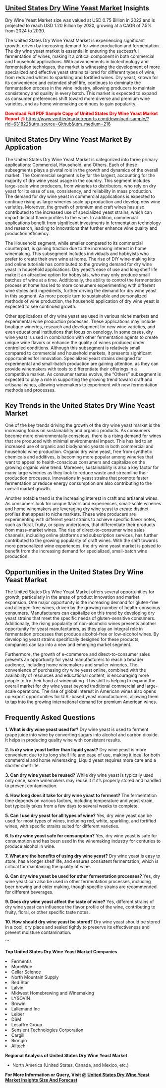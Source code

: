 <h2><a href="https://www.verifiedmarketreports.com/download-sample/?rid=631822&amp;utm_source=Github&amp;utm_medium=216" target="_blank">United States Dry Wine Yeast Market</a> Insights</h2><p>Dry Wine Yeast Market size was valued at USD 0.75 Billion in 2022 and is projected to reach USD 1.20 Billion by 2030, growing at a CAGR of 7.5% from 2024 to 2030.</p><p><p>The United States Dry Wine Yeast Market is experiencing significant growth, driven by increasing demand for wine production and fermentation. The dry wine yeast market is essential in ensuring the successful fermentation of wines, making it a critical component in both commercial and household applications. With advancements in biotechnology and fermentation techniques, the market is witnessing the development of more specialized and effective yeast strains tailored for different types of wine, from reds and whites to sparkling and fortified wines. Dry yeast, known for its convenience and extended shelf life, continues to dominate the fermentation process in the wine industry, allowing producers to maintain consistency and quality in every batch. This market is expected to expand as consumer preferences shift toward more diverse and premium wine varieties, and as home winemaking continues to gain popularity. <p><span class=""><span style="color: #ff0000;"><strong>Download Full PDF Sample Copy of United States Dry Wine Yeast Market Report</strong> @ </span><a href="https://www.verifiedmarketreports.com/download-sample/?rid=631822&amp;utm_source=Github&amp;utm_medium=216" target="_blank">https://www.verifiedmarketreports.com/download-sample/?rid=631822&amp;utm_source=Github&amp;utm_medium=216</a></span></p></p><h2>United States Dry Wine Yeast Market By Application</h2><p>The United States Dry Wine Yeast Market is categorized into three primary applications: Commercial, Household, and Others. Each of these subsegments plays a pivotal role in the growth and dynamics of the overall market. The Commercial segment is by far the largest, accounting for the majority of dry wine yeast usage in the country. This segment includes large-scale wine producers, from wineries to distributors, who rely on dry yeast for its ease of use, consistency, and reliability in mass production. The demand for dry wine yeast in commercial applications is expected to continue rising as large wineries scale up production and develop new wine varieties. Moreover, the growth of premium and craft wines has also contributed to the increased use of specialized yeast strains, which can impart distinct flavor profiles to the wine. In addition, commercial applications benefit from significant investments in fermentation technology and research, leading to innovations that further enhance wine quality and production efficiency.<p>The Household segment, while smaller compared to its commercial counterpart, is gaining traction due to the increasing interest in home winemaking. This subsegment includes individuals and hobbyists who prefer to create their own wine at home. The rise of DIY wine-making kits and online tutorials has contributed to the growing demand for dry wine yeast in household applications. Dry yeast’s ease of use and long shelf life make it an attractive option for hobbyists, who may only produce small batches of wine at a time. Additionally, the ability to control the fermentation process at home has led to more consumers experimenting with different wine styles and ingredients, further driving the demand for dry wine yeast in this segment. As more people turn to sustainable and personalized methods of wine production, the household application of dry wine yeast is expected to see continued growth. <p>Other applications of dry wine yeast are used in various niche markets and experimental wine production processes. These applications may include boutique wineries, research and development for new wine varieties, and even educational institutions that focus on oenology. In some cases, dry wine yeast is used in combination with other fermentation agents to create unique wine flavors or enhance the quality of wines produced under controlled conditions. Although this subsegment is relatively small compared to commercial and household markets, it presents significant opportunities for innovation. Specialized yeast strains designed for experimental and small-batch production are gaining attention, as they can provide winemakers with tools to differentiate their offerings in a competitive market. As consumer tastes evolve, the “Others” subsegment is expected to play a role in supporting the growing trend toward craft and artisanal wines, allowing winemakers to experiment with new fermentation methods and processes. <h2>Key Trends in the United States Dry Wine Yeast Market</h2><p>One of the key trends driving the growth of the dry wine yeast market is the increasing focus on sustainability and organic products. As consumers become more environmentally conscious, there is a rising demand for wines that are produced with minimal environmental impact. This has led to an increased use of organic and biodynamic yeasts in both commercial and household wine production. Organic dry wine yeast, free from synthetic chemicals and additives, is becoming more popular among wineries that want to appeal to health-conscious consumers and capitalize on the growing organic wine trend. Moreover, sustainability is also a key factor for many large wineries as they look to reduce waste and streamline their production processes. Innovations in yeast strains that promote faster fermentation or reduce energy consumption are also contributing to the overall market growth.<p>Another notable trend is the increasing interest in craft and artisanal wines. As consumers look for unique flavors and experiences, small-scale wineries and home winemakers are leveraging dry wine yeast to create distinct profiles that appeal to niche markets. These wine producers are experimenting with different yeast strains to achieve specific flavor notes, such as floral, fruity, or spicy undertones, that differentiate their products from mass-market wines. The rise of direct-to-consumer wine sales channels, including online platforms and subscription services, has further contributed to the growing popularity of craft wines. With the shift towards more personalized wine experiences, the dry wine yeast market is poised to benefit from the increasing demand for specialized, small-batch wine production.<h2>Opportunities in the United States Dry Wine Yeast Market</h2><p>The United States Dry Wine Yeast Market offers several opportunities for growth, particularly in the areas of product innovation and market expansion. One major opportunity is the increasing demand for gluten-free and allergen-free wines, driven by the growing number of health-conscious consumers. Manufacturers can capitalize on this trend by developing dry yeast strains that meet the specific needs of gluten-sensitive consumers. Additionally, the rising popularity of non-alcoholic wines presents another opportunity for yeast manufacturers, as they play an integral role in fermentation processes that produce alcohol-free or low-alcohol wines. By developing yeast strains specifically designed for these products, companies can tap into a new and emerging market segment.<p>Furthermore, the growth of e-commerce and direct-to-consumer sales presents an opportunity for yeast manufacturers to reach a broader audience, including home winemakers and smaller wineries. The convenience of purchasing dry wine yeast online, combined with the availability of resources and educational content, is encouraging more people to try their hand at winemaking. This shift is helping to expand the overall market for dry wine yeast beyond traditional commercial and large-scale operations. The rise of global interest in American wines also opens up export opportunities for U.S.-based yeast manufacturers, allowing them to tap into the growing international demand for premium American wines. <h2>Frequently Asked Questions</h2><p><strong>1. What is dry wine yeast used for?</strong> Dry wine yeast is used to ferment grape juice into wine by converting sugars into alcohol and carbon dioxide. It helps in producing quality wine with consistent results.</p><p><strong>2. Is dry wine yeast better than liquid yeast?</strong> Dry wine yeast is more convenient due to its long shelf life and ease of use, making it ideal for both commercial and home winemaking. Liquid yeast requires more care and a shorter shelf life.</p><p><strong>3. Can dry wine yeast be reused?</strong> While dry wine yeast is typically used only once, some winemakers may reuse it if it’s properly stored and handled to prevent contamination.</p><p><strong>4. How long does it take for dry wine yeast to ferment?</strong> The fermentation time depends on various factors, including temperature and yeast strain, but typically takes from a few days to several weeks to complete.</p><p><strong>5. Can I use dry yeast for all types of wine?</strong> Yes, dry wine yeast can be used for most types of wines, including red, white, sparkling, and fortified wines, with specific strains suited for different varieties.</p><p><strong>6. Is dry wine yeast safe for consumption?</strong> Yes, dry wine yeast is safe for consumption and has been used in the winemaking industry for centuries to produce alcohol in wine.</p><p><strong>7. What are the benefits of using dry wine yeast?</strong> Dry wine yeast is easy to store, has a longer shelf life, and ensures consistent fermentation, which is critical for maintaining the quality of wine.</p><p><strong>8. Can dry wine yeast be used for other fermentation processes?</strong> Yes, dry wine yeast can also be used in other fermentation processes, including beer brewing and cider making, though specific strains are recommended for different beverages.</p><p><strong>9. Does dry wine yeast affect the taste of wine?</strong> Yes, different strains of dry wine yeast can influence the flavor profile of the wine, contributing to fruity, floral, or other specific taste notes.</p><p><strong>10. How should dry wine yeast be stored?</strong> Dry wine yeast should be stored in a cool, dry place and sealed tightly to preserve its effectiveness and prevent moisture contamination.</p>```</p><p><strong>Top United States Dry Wine Yeast Market Companies</strong></p><div data-test-id=""><p><li>Fermentis</li><li> MoreWine</li><li> Cellar Science</li><li> North Mountain Supply</li><li> Red Star</li><li> Lalvin</li><li> Midwest Homebrewing and Winemaking</li><li> LYSOVIN</li><li> Browin</li><li> Lallemand Inc</li><li> Leiber</li><li> DSM</li><li> Lesaffre Group</li><li> Sensient Technologies Corporation</li><li> Cargill</li><li> Biorigin</li><li> Alltech</li></p><div><strong>Regional Analysis of&nbsp;United States Dry Wine Yeast Market</strong></div><ul><li dir="ltr"><p dir="ltr">North America&nbsp;(United States, Canada, and Mexico, etc.)</p></li></ul><p><strong>For More Information or Query, Visit @&nbsp;</strong><strong><a href="https://www.verifiedmarketreports.com/product/dry-wine-yeast-market/?utm_source=Github&amp;utm_medium=216" target="_blank">United States Dry Wine Yeast Market Insights Size And Forecast</a></strong></p></div>
